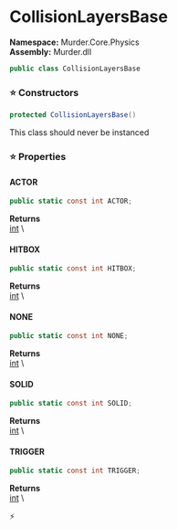 # CollisionLayersBase

**Namespace:** Murder.Core.Physics \
**Assembly:** Murder.dll

```csharp
public class CollisionLayersBase
```

### ⭐ Constructors
```csharp
protected CollisionLayersBase()
```

This class should never be instanced

### ⭐ Properties
#### ACTOR
```csharp
public static const int ACTOR;
```

**Returns** \
[int](https://learn.microsoft.com/en-us/dotnet/api/System.Int32?view=net-7.0) \
#### HITBOX
```csharp
public static const int HITBOX;
```

**Returns** \
[int](https://learn.microsoft.com/en-us/dotnet/api/System.Int32?view=net-7.0) \
#### NONE
```csharp
public static const int NONE;
```

**Returns** \
[int](https://learn.microsoft.com/en-us/dotnet/api/System.Int32?view=net-7.0) \
#### SOLID
```csharp
public static const int SOLID;
```

**Returns** \
[int](https://learn.microsoft.com/en-us/dotnet/api/System.Int32?view=net-7.0) \
#### TRIGGER
```csharp
public static const int TRIGGER;
```

**Returns** \
[int](https://learn.microsoft.com/en-us/dotnet/api/System.Int32?view=net-7.0) \


⚡